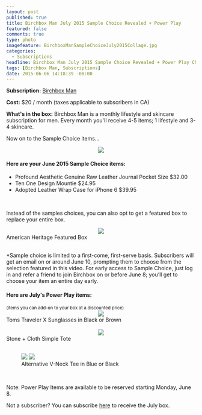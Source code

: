 ```yaml
---
layout: post
published: true
title: Birchbox Man July 2015 Sample Choice Revealed + Power Play
featured: false
comments: true
type: photo
imagefeature: BirchboxManSampleChoiceJuly2015Collage.jpg
categories: 
  - Subscriptions
headline: Birchbox Man July 2015 Sample Choice Revealed + Power Play Choices
tags: [Birchbox Man, Subscriptions]
date: 2015-06-06 14:18:39 -08:00
---
```


<p><b>Subscription:</b> <a href="https://www.birchbox.com/invite/whatsupmailbox">Birchbox Man</a></p>
<p><b>Cost:</b> $20 / month (taxes applicable to subscribers in CA)</p>
<p><b>What's in the box:</b> Birchbox Man is a monthly lifestyle and skincare subscription for men. Every month you'll receive 4-5 items; 1 lifestyle and 3-4 skincare.</p>

<p>Now on to the Sample Choice items...</p>
<center><img src='/images/BirchboxManSampleChoiceJuly2015Collage2.jpg'></center>

<H4>Here are your June 2015 Sample Choice items:</H4>
<ul><li>Profound Aesthetic Genuine Raw Leather Journal Pocket Size $32.00</li>
<li>Ten One Design Mountie $24.95</li>
<li>Adopted Leather Wrap Case for iPhone 6 $39.95</li>
</ul>

<br>

<p>Instead of the samples choices, you can also opt to get a featured box to replace your entire box.</p>
<center><img src='/images/BirchboxManSampleChoiceJuly2015FeaturedBox.jpg'></center>
<figcaption>American Heritage Featured Box</figcaption>

<br>

*Sample choice is limited to a first-come, first-serve basis. Subscribers will get an email on or around June 10, prompting them to choose from the selection featured in this video. For early access to Sample Choice, just log in and refer a friend to join Birchbox on or before June 8; you’ll get to choose your item an entire day early.

<H4>Here are July's Power Play items:</H4>
<small>(items you can add-on to your box at a discounted price)</small>
<center><img src='/images/BirchboxManPowerPlayJuly2015Sunglasses.png'></center>
<figcaption>Toms Traveler X Sunglasses in Black or Brown</figcaption>

<br>

<center><img src='/images/BirchboxManPowerPlayJuly2015Tote.png'></center>
<figcaption>Stone + Cloth Simple Tote</figcaption>

<br>

<figure class="half">
      <img src='/images/BirchboxManPowerPlayJuly2015Tee.png'></center>
      <img src='/images/BirchboxManPowerPlayJuly2015Tee2.png'></center>
      <figcaption>Alternative V-Neck Tee in Blue or Black</figcaption>
</figure>

<br>

Note: Power Play Items are available to be reserved starting Monday, June 8.

<p>Not a subscriber? You can subscribe <a href="https://www.birchbox.com/invite/whatsupmailbox">here</a> to receive the July box.</p>
